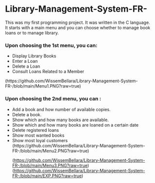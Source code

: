 # Library-Management-System-FR-
This was my first programming project. It was written in the C language.  
It starts with a main menu and you can choose whether to manage book loans or to manage library.
  <h3> Upon choosing the 1st menu, you can: </h3>
   <ul> <li> Display Library Books </li>
    <li>Enter a Loan </li>
    <li>Delete a Loan </li>
    <li>Consult Loans Related to a Member </li>
   </ul>
(https://github.com/WissemBellara/Library-Management-System-FR-/blob/main/Menu1.PNG?raw=true)

  <h3> Upon choosing the 2nd menu, you can : </h3>
    <ul><li> Add a book and how number of available copies. </li>
    <li>Delete a book. </li>
    <li> Show which and how many books are available. </li>
    <li> Show which and how many books are loaned on a certain date </li>
    <li> Delete registered loans </li>
    <li> Show most wanted books </li>
    <li> Show most loyal customers </li>
(https://github.com/WissemBellara/Library-Management-System-FR-/blob/main/Menu2.PNG?raw=true)

(https://github.com/WissemBellara/Library-Management-System-FR-/blob/main/Menu3.PNG?raw=true)
(https://github.com/WissemBellara/Library-Management-System-FR-/blob/main/EXP.PNG?raw=true)
